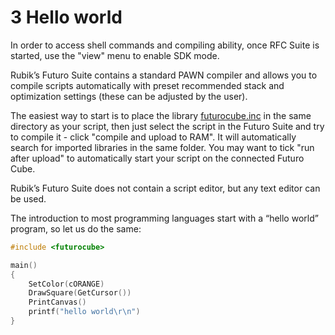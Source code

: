 # 3 Hello world 

In order to access shell commands and compiling ability, once RFC Suite is started, use the "view" menu to enable SDK mode. 

Rubik’s Futuro Suite contains a standard PAWN compiler and allows you to compile scripts automatically with preset recommended stack and optimization settings \(these can be adjusted by the user\). 

The easiest way to start is to place the library [futurocube.inc](http://isle.princip.cz/download/futurocube/sdk_examples/futurocube.inc) in the same directory as your script,  then just select the script in the Futuro Suite and try to compile it - click "compile and upload to RAM". It will automatically search for imported libraries in the same folder. You may want to tick "run after upload" to automatically start your script on the connected Futuro Cube.

Rubik’s Futuro Suite does not contain a script editor, but any text editor can be used.

The introduction to most programming languages start with a “hello world” program, so let us do the same:

```c
#include <futurocube>

main()
{
    SetColor(cORANGE)
    DrawSquare(GetCursor())
    PrintCanvas()
    printf("hello world\r\n")
}
```



